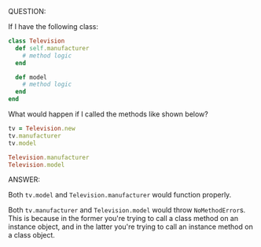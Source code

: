 QUESTION:

If I have the following class:
```ruby
class Television
  def self.manufacturer
    # method logic
  end

  def model
    # method logic
  end
end
```
What would happen if I called the methods like shown below?
```ruby
tv = Television.new
tv.manufacturer
tv.model

Television.manufacturer
Television.model
```

ANSWER:

Both `tv.model` and `Television.manufacturer` would function
properly.

Both `tv.manufacturer` and `Television.model` would throw
`NoMethodError`s. This is because in the former you're trying
to call a class method on an instance object, and in the latter
you're trying to call an instance method on a class object.
